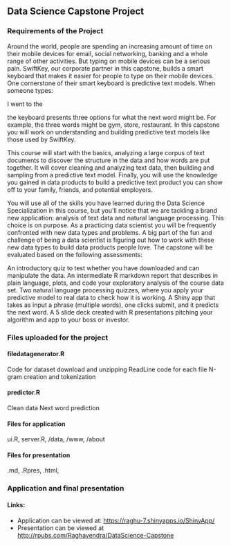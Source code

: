 ## Data Science Capstone Project

### Requirements of the Project
Around the world, people are spending an increasing amount of time on their mobile devices for email, social networking, banking and a whole range of other activities. But typing on mobile devices can be a serious pain. SwiftKey, our corporate partner in this capstone, builds a smart keyboard that makes it easier for people to type on their mobile devices. One cornerstone of their smart keyboard is predictive text models. When someone types:

I went to the

the keyboard presents three options for what the next word might be. For example, the three words might be gym, store, restaurant. In this capstone you will work on understanding and building predictive text models like those used by SwiftKey.

This course will start with the basics, analyzing a large corpus of text documents to discover the structure in the data and how words are put together. It will cover cleaning and analyzing text data, then building and sampling from a predictive text model. Finally, you will use the knowledge you gained in data products to build a predictive text product you can show off to your family, friends, and potential employers.

You will use all of the skills you have learned during the Data Science Specialization in this course, but you'll notice that we are tackling a brand new application: analysis of text data and natural language processing. This choice is on purpose. As a practicing data scientist you will be frequently confronted with new data types and problems. A big part of the fun and challenge of being a data scientist is figuring out how to work with these new data types to build data products people love. The capstone will be evaluated based on the following assessments:

An introductory quiz to test whether you have downloaded and can manipulate the data.
An intermediate R markdown report that describes in plain language, plots, and code your exploratory analysis of the course data set.
Two natural language processing quizzes, where you apply your predictive model to real data to check how it is working.
A Shiny app that takes as input a phrase (multiple words), one clicks submit, and it predicts the next word.
A 5 slide deck created with R presentations pitching your algorithm and app to your boss or investor.

### Files uploaded for the project
#### filedatagenerator.R
Code for dataset download and unzipping
ReadLine code for each file
N-gram creation and tokenization

#### predictor.R
Clean data
Next word prediction

#### Files for application
ui.R, server.R, /data, /www, /about

#### Files for presentation
.md, .Rpres, .html,

### Application and final presentation
#### Links:
- Application can be viewed at: https://raghu-7.shinyapps.io/ShinyApp/
- Presentation can be viewed at http://rpubs.com/Raghavendra/DataScience-Capstone
